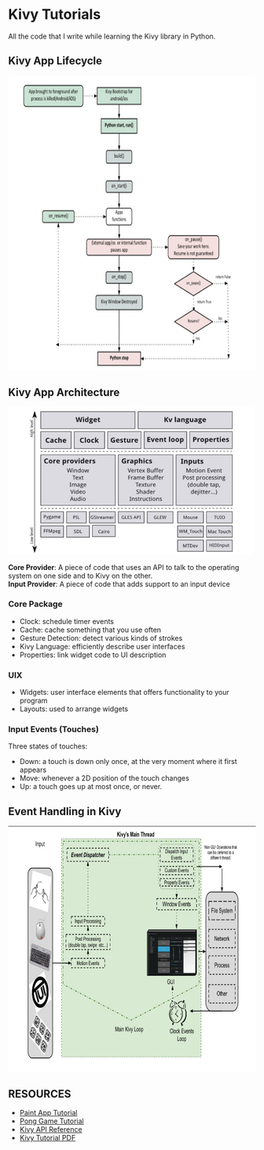 # Kivy Tutorials
All the code that I write while learning the Kivy library in Python.

## Kivy App Lifecycle
<img src="kivy-lifecycle.jpg" height=600px>

## Kivy App Architecture
<img src='kivy-architecture.jpg' width=500px height=300px>
<br>

**Core Provider**:
A piece of code that uses an API to talk to the operating system on one side and to Kivy on the other.<br>
**Input Provider**:
A piece of code that adds support to an input device

### Core Package
  - Clock: schedule timer events
  - Cache: cache something that you use often
  - Gesture Detection: detect various kinds of strokes
  - Kivy Language: efficiently describe user interfaces
  - Properties: link widget code to UI description

### UIX
  - Widgets: user interface elements that offers functionality to your program
  - Layouts: used to arrange widgets

### Input Events (Touches)
Three states of touches:
  - Down: a touch is down only once, at the very moment where it first appears
  - Move: whenever a 2D position of the touch changes
  - Up: a touch goes up at most once, or never.

## Event Handling in Kivy
<img src="event-handling.jpg" width=800px height=500px>

## RESOURCES
  - [Paint App Tutorial](https://kivy.org/doc/stable/tutorials/firstwidget.html)
  - [Pong Game Tutorial](https://kivy.org/doc/stable/tutorials/pong.html)
  - [Kivy API Reference](https://kivy.org/doc/stable/api-kivy.html)
  - [Kivy Tutorial PDF](https://buildmedia.readthedocs.org/media/pdf/kivy/latest/kivy.pdf)
